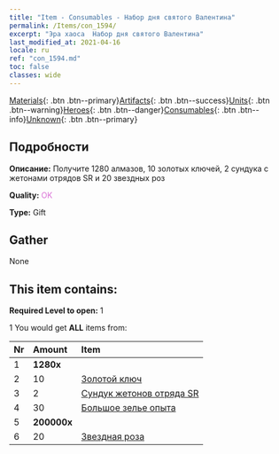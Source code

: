 ```yaml
---
title: "Item - Consumables - Набор дня святого Валентина"
permalink: /Items/con_1594/
excerpt: "Эра хаоса  Набор дня святого Валентина"
last_modified_at: 2021-04-16
locale: ru
ref: "con_1594.md"
toc: false
classes: wide
---
```

 [Materials](/ru/Items/){: .btn .btn--primary}[Artifacts](/ru/Items/Artifacts/){: .btn .btn--success}[Units](/ru/Items/Units/){: .btn .btn--warning}[Heroes](/ru/Items/Heroes/){: .btn .btn--danger}[Consumables](/ru/Items/Consumables/){: .btn .btn--info}[Unknown](/ru/Items/Unknown/){: .btn .btn--primary}

## Подробности
 **Описание:** Получите 1280 алмазов, 10 золотых ключей, 2 сундука с жетонами отрядов SR и 20 звездных роз

 **Quality:** <span style="color: #DA70D6">OK</span>

 **Type:** Gift

## Gather

  None

## This item contains:

 **Required Level to open:** 1

 1 You would get **ALL** items  from:

  | Nr | Amount |     Item    |
  |:---|:-------|:------------|
  | 1 |  **1280x** | <i class="fas fa-gem"/> |  | 
  | 2 | 10 | [Золотой ключ](/ru/Items/con_783/) |  | 
  | 3 | 2 | [Сундук жетонов отряда SR](/ru/Items/con_1597/) |  | 
  | 4 | 30 | [Большое зелье опыта](/ru/Items/con_702/) |  | 
  | 5 |  **200000x** | <i class="fas fa-coins"/> |  | 
  | 6 | 20 | [Звездная роза](/ru/Items/con_812/) |  | 
